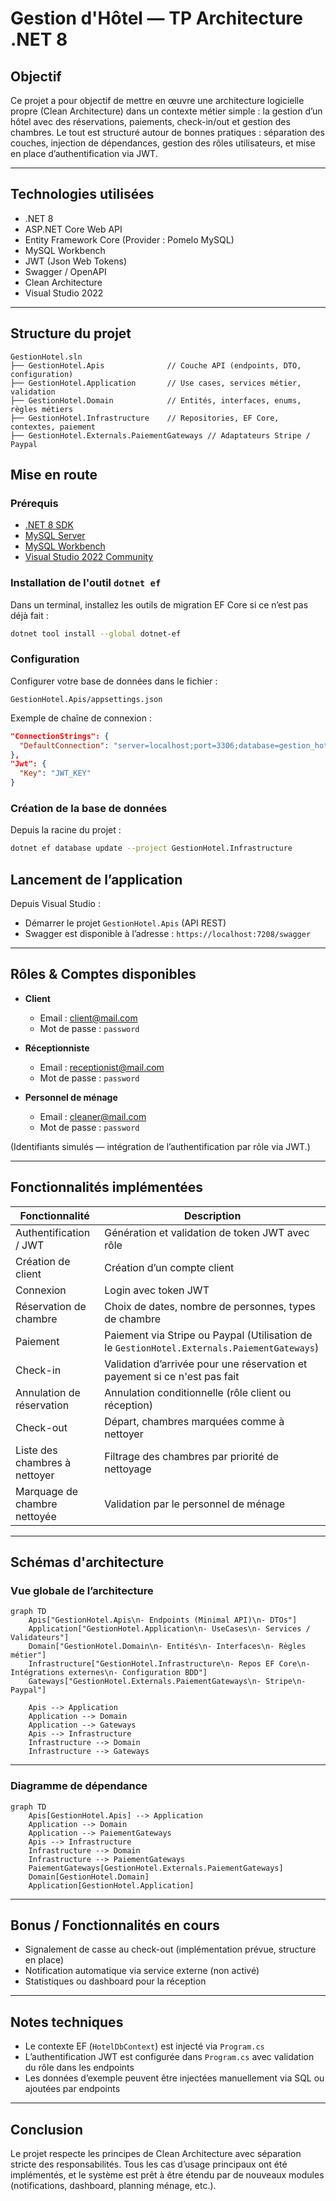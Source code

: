 # Gestion d'Hôtel — TP Architecture .NET 8

## Objectif

Ce projet a pour objectif de mettre en œuvre une architecture logicielle propre (Clean Architecture) dans un contexte métier simple : la gestion d’un hôtel avec des réservations, paiements, check-in/out et gestion des chambres. Le tout est structuré autour de bonnes pratiques : séparation des couches, injection de dépendances, gestion des rôles utilisateurs, et mise en place d’authentification via JWT.

---

## Technologies utilisées

* .NET 8
* ASP.NET Core Web API
* Entity Framework Core (Provider : Pomelo MySQL)
* MySQL Workbench
* JWT (Json Web Tokens)
* Swagger / OpenAPI
* Clean Architecture
* Visual Studio 2022

---

## Structure du projet

```
GestionHotel.sln
├── GestionHotel.Apis              // Couche API (endpoints, DTO, configuration)
├── GestionHotel.Application       // Use cases, services métier, validation
├── GestionHotel.Domain            // Entités, interfaces, enums, règles métiers
├── GestionHotel.Infrastructure    // Repositories, EF Core, contextes, paiement
├── GestionHotel.Externals.PaiementGateways // Adaptateurs Stripe / Paypal
```

## Mise en route

### Prérequis

* [.NET 8 SDK](https://dotnet.microsoft.com/en-us/download)
* [MySQL Server](https://dev.mysql.com/downloads/mysql/)
* [MySQL Workbench](https://www.mysql.com/products/workbench/)
* [Visual Studio 2022 Community](https://visualstudio.microsoft.com/fr/vs/community/)

### Installation de l'outil `dotnet ef`

Dans un terminal, installez les outils de migration EF Core si ce n’est pas déjà fait :

```bash
dotnet tool install --global dotnet-ef
```
### Configuration

Configurer votre base de données dans le fichier :

```
GestionHotel.Apis/appsettings.json
```

Exemple de chaîne de connexion :

```json
"ConnectionStrings": {
  "DefaultConnection": "server=localhost;port=3306;database=gestion_hotel;user=root;password=motdepasse"
},
"Jwt": {
  "Key": "JWT_KEY"
}
```

### Création de la base de données

Depuis la racine du projet :

```bash
dotnet ef database update --project GestionHotel.Infrastructure
```

## Lancement de l’application

Depuis Visual Studio :

* Démarrer le projet `GestionHotel.Apis` (API REST)
* Swagger est disponible à l’adresse :
  `https://localhost:7208/swagger`

---

## Rôles & Comptes disponibles

* **Client**

  * Email : [client@mail.com](mailto:client@mail.com)
  * Mot de passe : `password`
* **Réceptionniste**

  * Email : [receptionist@mail.com](mailto:receptionist@mail.com)
  * Mot de passe : `password`
* **Personnel de ménage**

  * Email : [cleaner@mail.com](mailto:cleaner@mail.com)
  * Mot de passe : `password`

(Identifiants simulés — intégration de l’authentification par rôle via JWT.)

---

## Fonctionnalités implémentées

| Fonctionnalité                | Description                                           |
| ----------------------------- | ----------------------------------------------------- |
| Authentification / JWT        | Génération et validation de token JWT avec rôle       |
| Création de client            | Création d’un compte client                           |
| Connexion                     | Login avec token JWT                                  |
| Réservation de chambre        | Choix de dates, nombre de personnes, types de chambre |
| Paiement                      | Paiement via Stripe ou Paypal (Utilisation de le `GestionHotel.Externals.PaiementGateways`)       |
| Check-in                      | Validation d’arrivée pour une réservation et payement si ce n'est pas fait         |
| Annulation de réservation     | Annulation conditionnelle (rôle client ou réception)  |
| Check-out                     | Départ, chambres marquées comme à nettoyer            |
| Liste des chambres à nettoyer | Filtrage des chambres par priorité de nettoyage       |
| Marquage de chambre nettoyée  | Validation par le personnel de ménage                 |

---

## Schémas d'architecture


### Vue globale de l’architecture

```mermaid
graph TD
    Apis["GestionHotel.Apis\n- Endpoints (Minimal API)\n- DTOs"]
    Application["GestionHotel.Application\n- UseCases\n- Services / Validateurs"]
    Domain["GestionHotel.Domain\n- Entités\n- Interfaces\n- Règles métier"]
    Infrastructure["GestionHotel.Infrastructure\n- Repos EF Core\n- Intégrations externes\n- Configuration BDD"]
    Gateways["GestionHotel.Externals.PaiementGateways\n- Stripe\n- Paypal"]

    Apis --> Application
    Application --> Domain
    Application --> Gateways
    Apis --> Infrastructure
    Infrastructure --> Domain
    Infrastructure --> Gateways
```

---

### Diagramme de dépendance

```mermaid
graph TD
    Apis[GestionHotel.Apis] --> Application
    Application --> Domain
    Application --> PaiementGateways
    Apis --> Infrastructure
    Infrastructure --> Domain
    Infrastructure --> PaiementGateways
    PaiementGateways[GestionHotel.Externals.PaiementGateways]
    Domain[GestionHotel.Domain]
    Application[GestionHotel.Application]
```

---

## Bonus / Fonctionnalités en cours

* Signalement de casse au check-out (implémentation prévue, structure en place)
* Notification automatique via service externe (non activé)
* Statistiques ou dashboard pour la réception

---

## Notes techniques

* Le contexte EF (`HotelDbContext`) est injecté via `Program.cs`
* L’authentification JWT est configurée dans `Program.cs` avec validation du rôle dans les endpoints
* Les données d’exemple peuvent être injectées manuellement via SQL ou ajoutées par endpoints

---

## Conclusion

Le projet respecte les principes de Clean Architecture avec séparation stricte des responsabilités. Tous les cas d’usage principaux ont été implémentés, et le système est prêt à être étendu par de nouveaux modules (notifications, dashboard, planning ménage, etc.).
